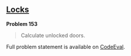 [Locks][ce]
-----------

**Problem 153**

> Calculate unlocked doors.

Full problem statement is available on [CodeEval][ce].

[ce]: https://www.codeeval.com/browse/153/
      "View problem statement on CodeEval"
